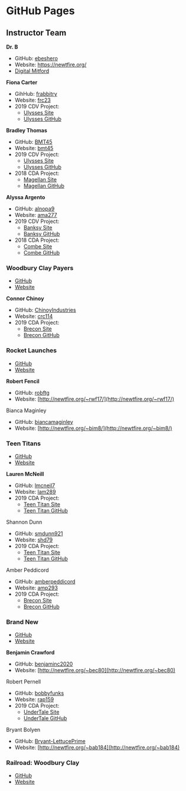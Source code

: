 # GitHub Pages

## Instructor Team

**Dr. B**
* GitHub: [ebeshero](https://github.com/ebeshero)
* Website: https://newtfire.org/
* [Digital Mitford](https://digitalmitford.org/)

**Fiona Carter**
* GihHub: [frabbitry](https://github.com/frabbitry)
* Website: [frc23](https://newtfire.org/~frc23/)
* 2019 CDV Project:
  * [Ulysses Site](http://ulysses.newtfire.org/)
  * [Ulysses GitHub](https://github.com/frabbitry/Ulysses)

**Bradley Thomas**
* GitHub: [BMT45](https://github.com/BMT45)
* Website: [bmt45](https://newtfire.org/~bmt45/)
* 2019 CDV Project:
  * [Ulysses Site](http://ulysses.newtfire.org/)
  * [Ulysses GitHub](https://github.com/frabbitry/Ulysses)
* 2018 CDA Project:
  * [Magellan Site](http://magellan.newtfire.org/)
  * [Magellan GitHub](https://github.com/BMT45/Ferdinand-Magellan-Project/)

**Alyssa Argento**
* GitHub: [alnopa9](https://github.com/alnopa9)
* Website: [ama277](https://newtfire.org/~ama277/)
* 2019 CDV Project:
  * [Banksy Site](http://banksy.newtfire.org/)
  * [Banksy GitHub](https://github.com/alnopa9/Banksy)
* 2018 CDA Project:
  * [Combe Site](http://combe.newtfire.org/)
  * [Combe GitHub](https://github.com/dorothealint/William_Combe_Works)
  
### **Woodbury Clay Payers**
* [GitHub](https://github.com/ChinoyIndustries/WoodburyClayCo)
* [Website](http://woodbury.newtfire.org)

**Connor Chinoy**
* GitHub: [ChinoyIndustries](https://github.com/ChinoyIndustries)
* Website: [crc114](https://newtfire.org/~crc114/)
* 2019 CDA Project:
  * [Brecon Site](http://brecon.newtfire.org/)
  * [Brecon GitHub](https://github.com/haggis78/BreconChurch)


### **Rocket Launches**
* [GitHub](https://github.com/robftg/Rocket-Launches)
* [Website](http://rocket.newtfire.org/)

**Robert Fencil**
* GitHub: [robftg](https://github.com/robftg)
* Website: [http://newtfire.org/~rwf17/](http://newtfire.org/~rwf17/)

Bianca Maginley
* GitHub: [biancamaginley](https://github.com/biancamaginley)
* Website: [http://newtfire.org/~bim8/](http://newtfire.org/~bim8/)


### **Teen Titans**
* [GitHub](https://github.com/lmcneil7/teen-titans)
* [Website](http://teentitans.newtfire.org/)

**Lauren McNeill**
* GitHub: [lmcneil7](https://github.com/lmcneil7)
* Website: [lam289](https://newtfire.org/~lam289/)
* 2019 CDA Project:
  * [Teen Titan Site](http://teentitans.newtfire.org/)
  * [Teen Titan GitHub](https://github.com/lmcneil7/teen-titans)

Shannon Dunn
* GitHub: [smdunn921](https://github.com/smdunn921)
* Website: [shd79](https://newtfire.org/~shd79/)
* 2019 CDA Project:
  * [Teen Titan Site](http://teentitans.newtfire.org/)
  * [Teen Titan GitHub](https://github.com/lmcneil7/teen-titans)

Amber Peddicord
* GitHub: [amberpeddicord](https://github.com/amberpeddicord)
* Website: [amp293](https://newtfire.org/~amp293/)
* 2019 CDA Project:
  * [Brecon Site](http://brecon.newtfire.org/)
  * [Brecon GitHub](https://github.com/haggis78/BreconChurch)

### **Brand New**
* [GitHub](https://github.com/benjaminc2020/BrandNew)
* [Website](http://brandnew.newtfire.org)

**Benjamin Crawford**
* GitHub: [benjaminc2020](https://github.com/benjaminc2020)
* Website: [http://newtfire.org/~bec80](http://newtfire.org/~bec80)

Robert Pernell
* GitHub: [bobbyfunks](https://github.com/bobbyfunks)
* Website: [rap159](https://newtfire.org/~rap159/)
* 2019 CDA Project:
  * [UnderTale Site](http://undertale.newtfire.org/)
  * [UnderTale GitHub](https://github.com/ajw120/Undertale)

Bryant Bolyen
* GitHub: [Bryant-LettucePrime](https://github.com/Bryant-LettucePrime)
* Website: [http://newtfire.org/~bab184](http://newtfire.org/~bab184)

### **Railroad: Woodbury Clay**
* [GitHub](https://github.com/ChinoyIndustries/WoodburyClayCo)
* [Website](http://railroad.newtfire.org)

